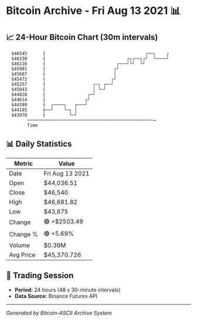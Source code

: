 # Bitcoin Archive - Fri Aug 13 2021 📊

## 📈 24-Hour Bitcoin Chart (30m intervals)

```
  $46545      ┤                                      ┌──┐    ┌ 
  $46330      ┤                               ┌┐┌──┐┌┘  └────┘ 
  $46116      ┤                           ┌───┘└┘  └┘          
  $45901      ┤                          ┌┘                    
  $45687      ┤                          │                     
  $45472      ┤                         ┌┘                     
  $45257      ┤                  ┌─┐ ┌──┘                      
  $45043      ┤                  │ └─┘                         
  $44828      ┤                ┌─┘                             
  $44614      ┤               ┌┘                               
  $44399      ┤  ┌────┐   ┌───┘                                
  $44185      ┼──┘    └─┐ │                                    
  $43970      ┤         └─┘                                    
        ────────────────────────────────────────────────→
        Time
```

## 📊 Daily Statistics

| Metric | Value |
|--------|-------|
| Date | Fri Aug 13 2021 |
| Open | $44,036.51 |
| Close | $46,540 |
| High | $46,681.82 |
| Low | $43,875 |
| Change | 🟢 +$2503.49 |
| Change % | 🟢 +5.69% |
| Volume | $0.39M |
| Avg Price | $45,370.726 |

## 📅 Trading Session

- **Period:** 24 hours (48 x 30-minute intervals)
- **Data Source:** Binance Futures API

---
*Generated by Bitcoin-ASCII Archive System*
